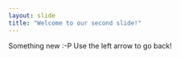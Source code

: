 ```yaml
---
layout: slide
title: "Welcome to our second slide!"
---
```

Something new :-P
Use the left arrow to go back!
